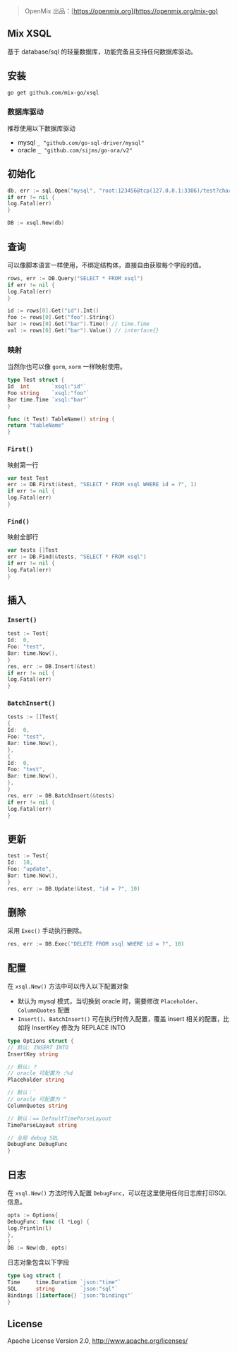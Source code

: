 > OpenMix 出品：[https://openmix.org](https://openmix.org/mix-go)

## Mix XSQL

基于 database/sql 的轻量数据库，功能完备且支持任何数据库驱动。

## 安装

```
go get github.com/mix-go/xsql
```

### 数据库驱动

推荐使用以下数据库驱动

- mysql `_ "github.com/go-sql-driver/mysql"`
- oracle `_ "github.com/sijms/go-ora/v2"`

## 初始化

```go
db, err := sql.Open("mysql", "root:123456@tcp(127.0.0.1:3306)/test?charset=utf8")
if err != nil {
log.Fatal(err)
}

DB := xsql.New(db)
```

## 查询

可以像脚本语言一样使用，不绑定结构体，直接自由获取每个字段的值。

```go
rows, err := DB.Query("SELECT * FROM xsql")
if err != nil {
log.Fatal(err)
}

id := rows[0].Get("id").Int()
foo := rows[0].Get("foo").String()
bar := rows[0].Get("bar").Time() // time.Time
val := rows[0].Get("bar").Value() // interface{}
```

### 映射

当然你也可以像 `gorm`, `xorm` 一样映射使用。

```go
type Test struct {
Id  int       `xsql:"id"`
Foo string    `xsql:"foo"`
Bar time.Time `xsql:"bar"`
}

func (t Test) TableName() string {
return "tableName"
}
```

### `First()`

映射第一行

```go
var test Test
err := DB.First(&test, "SELECT * FROM xsql WHERE id = ?", 1)
if err != nil {
log.Fatal(err)
}
```

### `Find()`

映射全部行

```go
var tests []Test
err := DB.Find(&tests, "SELECT * FROM xsql")
if err != nil {
log.Fatal(err)
}
```

## 插入

### `Insert()`

```go
test := Test{
Id:  0,
Foo: "test",
Bar: time.Now(),
}
res, err := DB.Insert(&test)
if err != nil {
log.Fatal(err)
}
```

### `BatchInsert()`

```go
tests := []Test{
{
Id:  0,
Foo: "test",
Bar: time.Now(),
},
{
Id:  0,
Foo: "test",
Bar: time.Now(),
},
}
res, err := DB.BatchInsert(&tests)
if err != nil {
log.Fatal(err)
}
```

## 更新

```go
test := Test{
Id:  10,
Foo: "update",
Bar: time.Now(),
}
res, err := DB.Update(&test, "id = ?", 10)
```

## 删除

采用 `Exec()` 手动执行删除。

```go
res, err := DB.Exec("DELETE FROM xsql WHERE id = ?", 10)
```

## 配置

在 `xsql.New()` 方法中可以传入以下配置对象

- 默认为 mysql 模式，当切换到 oracle 时，需要修改 `Placeholder`、`ColumnQuotes` 配置
- `Insert()`、`BatchInsert()` 可在执行时传入配置，覆盖 insert 相关的配置，比如将 InsertKey 修改为 REPLACE INTO

```go
type Options struct {
// 默认: INSERT INTO
InsertKey string

// 默认: ?
// oracle 可配置为 :%d
Placeholder string

// 默认：`
// oracle 可配置为 "
ColumnQuotes string

// 默认：== DefaultTimeParseLayout
TimeParseLayout string

// 全局 debug SQL
DebugFunc DebugFunc
}
```

## 日志

在 `xsql.New()` 方法时传入配置 `DebugFunc`，可以在这里使用任何日志库打印SQL信息。

```go
opts := Options{
DebugFunc: func (l *Log) {
log.Println(l)
},
}
DB := New(db, opts)
```

日志对象包含以下字段

```go
type Log struct {
Time     time.Duration `json:"time"`
SQL      string        `json:"sql"`
Bindings []interface{} `json:"bindings"`
}
```

## License

Apache License Version 2.0, http://www.apache.org/licenses/
